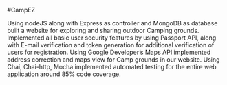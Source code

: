 #CampEZ

Using nodeJS along with Express as controller and MongoDB as database built a website for exploring and sharing outdoor Camping grounds.
Implemented all basic user security features by using Passport API, along with E-mail verification and token generation for additional verification of users for registration.
Using Google Developer’s Maps API implemented address correction and maps view for Camp grounds in our website.
Using Chai, Chai-http, Mocha implemented automated testing for the entire web application around 85% code coverage.
